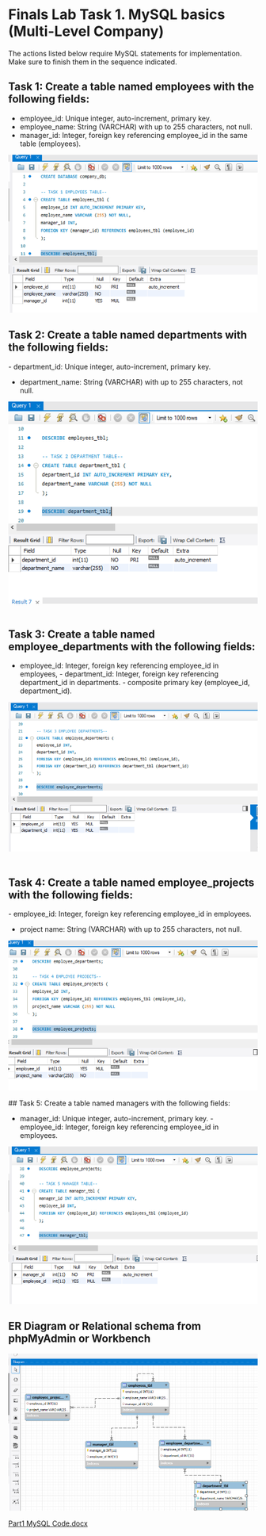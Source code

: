 # ‎Finals Lab Task 1. MySQL basics (Multi-Level Company)
The actions listed below require MySQL statements for implementation.
Make sure to finish them in the sequence indicated.
‎
## Task 1: Create a table named employees with the following fields:
- ‎employee_id: Unique integer, auto-increment, primary key.
- ‎employee_name: String (VARCHAR) with up to 255 characters, not null.
- ‎manager_id: Integer, foreign key referencing employee_id in the same table (employees).
  
‎![screenshot](/Finals%20Lab%20Task%201/Images/MySQL1.png)

## Task 2: Create a table named departments with the following fields:
‎- department_id: Unique integer, auto-increment, primary key.
- ‎department_name: String (VARCHAR) with up to 255 characters, not null.

‎![screenshot](/Finals%20Lab%20Task%201/Images/MySQL2.png)
‎
## Task 3: Create a table named employee_departments with the following fields:
- ‎employee_id: Integer, foreign key referencing employee_id in employees,
‎- ‎department_id: Integer, foreign key referencing department_id in departments.
‎- composite primary key (employee_id, department_id).

‎![screenshot](/Finals%20Lab%20Task%201/Images/MySQL3.png)
‎
## Task 4: Create a table named employee_projects with the following fields:
‎- employee_id: Integer, foreign key referencing employee_id in employees.
- ‎project name: String (VARCHAR) with up to 255 characters, not null.

‎![screenshot](/Finals%20Lab%20Task%201/Images/MySQL4.png)

‎## Task 5: Create a table named managers with the following fields:
- ‎manager_id: Unique integer, auto-increment, primary key.‎
‎- employee_id: Integer, foreign key referencing employee_id in employees.

‎![screenshot](/Finals%20Lab%20Task%201/Images/MySQL5.png)

## ER Diagram or Relational schema from phpMyAdmin or Workbench

‎![screenshot](/Finals%20Lab%20Task%201/Images/MySQLERD.png)

[Part1 MySQL Code.docx](https://github.com/user-attachments/files/19725738/Part1.MySQL.Code.docx)

